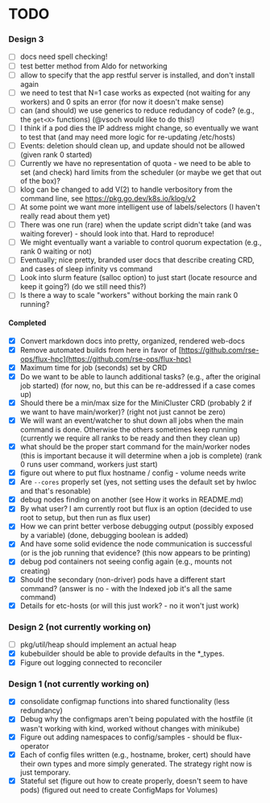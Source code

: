 # TODO

### Design 3

 - [ ] docs need spell checking!
 - [ ] test better method from Aldo for networking
 - [ ] allow to specify that the app restful server is installed, and don't install again
 - [ ] we need to test that N=1 case works as expected (not waiting for any workers) and 0 spits an error (for now it doesn't make sense)
 - [ ] can (and should) we use generics to reduce redudancy of code? (e.g., the `get<X>` functions) (@vsoch would like to do this!)
 - [ ] I think if a pod dies the IP address might change, so eventually we want to test that (and may need more logic for re-updating /etc/hosts)
 - [ ] Events: deletion should clean up, and update should not be allowed (given rank 0 started)
 - [ ] Currently we have no representation of quota - we need to be able to set (and check) hard limits from the scheduler (or maybe we get that out of the box)?
 - [ ] klog can be changed to add V(2) to handle verbository from the command line, see https://pkg.go.dev/k8s.io/klog/v2
 - [ ] At some point we want more intelligent use of labels/selectors (I haven't really read about them yet)
 - [ ] There was one run (rare) when the update script didn't take (and was waiting forever) - should look into that. Hard to reproduce!
 - [ ] We might eventually want a variable to control quorum expectation (e.g., rank 0 waiting or not)
 - [ ] Eventually; nice pretty, branded user docs that describe creating CRD, and cases of sleep infinity vs command
 - [ ] Look into slurm feature (salloc option) to just start (locate resource and keep it going?) (do we still need this?)
 - [ ] Is there a way to scale "workers" without borking the main rank 0 running?

#### Completed

 - [x] Convert markdown docs into pretty, organized, rendered web-docs
 - [x] Remove automated builds from here in favor of [https://github.com/rse-ops/flux-hpc](https://github.com/rse-ops/flux-hpc)
 - [x] Maximum time for job (seconds) set by CRD
 - [x] Do we want to be able to launch additional tasks? (e.g., after the original job started) (for now, no, but this can be re-addressed if a case comes up)
 - [x] Should there be a min/max size for the MiniCluster CRD (probably 2 if we want to have main/worker)? (right not just cannot be zero)
 - [x] We will want an event/watcher to shut down all jobs when the main command is done. Otherwise the others sometimes keep running (currently we require all ranks to be ready and then they clean up)
 - [x] what should be the proper start command for the main/worker nodes (this is important because it will determine when a job is complete) (rank 0 runs user command, workers just start)
 - [x] figure out where to put flux hostname / config - volume needs write
 - [x] Are `--cores` properly set (yes, not setting uses the default set by hwloc and that's resonable)
 - [x] debug nodes finding on another (see How it works in README.md)
 - [x] By what user? I am currently root but flux is an option (decided to use root to setup, but then run as flux user)
 - [x] How we can print better verbose debugging output (possibly exposed by a variable) (done, debugging boolean is added)
 - [x] And have some solid evidence the node communication is successful (or is the job running that evidence? (this now appears to be printing)
 - [x] debug pod containers not seeing config again (e.g., mounts not creating)
 - [x] Should the secondary (non-driver) pods have a different start command? (answer is no - with the Indexed job it's all the same command)
 - [x] Details for etc-hosts (or will this just work? - no it won't just work)

### Design 2 (not currently working on)

 - [ ] pkg/util/heap should implement an actual heap
 - [x] kubebuilder should be able to provide defaults in the *_types.
 - [x] Figure out logging connected to reconciler

### Design 1 (not currently working on)

- [x] consolidate configmap functions into shared functionality (less redundancy)
- [x] Debug why the configmaps aren't being populated with the hostfile (it wasn't working with kind, worked without changes with minikube)
- [x] Figure out adding namespaces to config/samples - should be flux-operator
- [x] Each of config files written (e.g., hostname, broker, cert) should have their own types and more simply generated. The strategy right now is just temporary.
- [x] Stateful set (figure out how to create properly, doesn't seem to have pods) (figured out need to create ConfigMaps for Volumes)